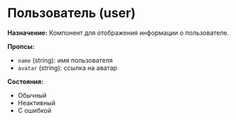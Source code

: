 # Пользователь (user)

**Назначение:**
Компонент для отображения информации о пользователе.

**Пропсы:**
- `name` (string): имя пользователя
- `avatar` (string): ссылка на аватар

**Состояния:**
- Обычный
- Неактивный
- С ошибкой 
